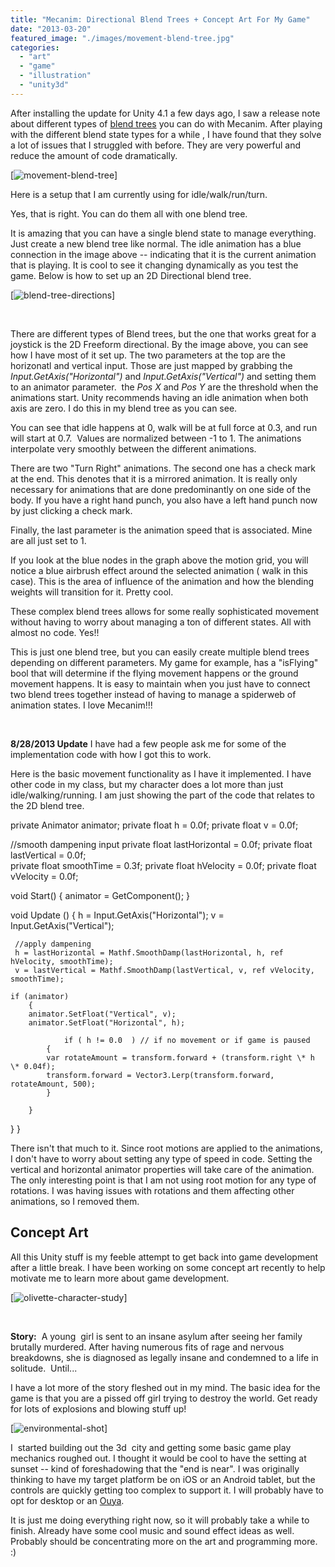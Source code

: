 ```yaml
---
title: "Mecanim: Directional Blend Trees + Concept Art For My Game"
date: "2013-03-20"
featured_image: "./images/movement-blend-tree.jpg"
categories: 
  - "art"
  - "game"
  - "illustration"
  - "unity3d"
---
```


After installing the update for Unity 4.1 a few days ago, I saw a release note about different types of [blend trees](http://docs.unity3d.com/Documentation/Manual/2DBlending.html) you can do with Mecanim. After playing with the different blend state types for a while , I have found that they solve a lot of issues that I struggled with before. They are very powerful and reduce the amount of code dramatically.

[![movement-blend-tree](./images/movement-blend-tree.jpg)]

Here is a setup that I am currently using for idle/walk/run/turn.

Yes, that is right. You can do them all with one blend tree.

It is amazing that you can have a single blend state to manage everything. Just create a new blend tree like normal. The idle animation has a blue connection in the image above -- indicating that it is the current animation that is playing. It is cool to see it changing dynamically as you test the game. Below is how to set up an 2D Directional blend tree.

[![blend-tree-directions](./images/blend-tree-directions.jpg)]

 

There are different types of Blend trees, but the one that works great for a joystick is the 2D Freeform directional. By the image above, you can see how I have most of it set up. The two parameters at the top are the horizonatl and vertical input. Those are just mapped by grabbing the _Input.GetAxis("Horizontal")_ and _Input.GetAxis("Vertical")_ and setting them to an animator parameter.  the _Pos X_ and _Pos Y_ are the threshold when the animations start. Unity recommends having an idle animation when both axis are zero. I do this in my blend tree as you can see.

You can see that idle happens at 0, walk will be at full force at 0.3, and run will start at 0.7.  Values are normalized between -1 to 1. The animations interpolate very smoothly between the different animations.

There are two "Turn Right" animations. The second one has a check mark at the end. This denotes that it is a mirrored animation. It is really only necessary for animations that are done predominantly on one side of the body. If you have a right hand punch, you also have a left hand punch now by just clicking a check mark.

Finally, the last parameter is the animation speed that is associated. Mine are all just set to 1.

If you look at the blue nodes in the graph above the motion grid, you will notice a blue airbrush effect around the selected animation ( walk in this case). This is the area of influence of the animation and how the blending weights will transition for it. Pretty cool.

These complex blend trees allows for some really sophisticated movement without having to worry about managing a ton of different states. All with almost no code. Yes!!

This is just one blend tree, but you can easily create multiple blend trees depending on different parameters. My game for example, has a "isFlying" bool that will determine if the flying movement happens or the ground movement happens. It is easy to maintain when you just have to connect two blend trees together instead of having to manage a spiderweb of animation states. I love Mecanim!!!

 

**8/28/2013 Update** I have had a few people ask me for some of the implementation code with how I got this to work.

Here is the basic movement functionality as I have it implemented. I have other code in my class, but my character does a lot more than just idle/walking/running. I am just showing the part of the code that relates to the 2D blend tree.

private Animator animator;
private float h = 0.0f;
private float v = 0.0f;

//smooth dampening input
private float lastHorizontal = 0.0f;
private float lastVertical = 0.0f;	
private float smoothTime = 0.3f;
private float hVelocity = 0.0f;
private float vVelocity = 0.0f;	

void Start()
{
       animator = GetComponent();
}

void Update () 
{
     h  = Input.GetAxis("Horizontal");
     v  = Input.GetAxis("Vertical");	

     //apply dampening
     h = lastHorizontal = Mathf.SmoothDamp(lastHorizontal, h, ref hVelocity, smoothTime);
     v = lastVertical = Mathf.SmoothDamp(lastVertical, v, ref vVelocity, smoothTime);

	if (animator)
        {
		animator.SetFloat("Vertical", v);
		animator.SetFloat("Horizontal", h);

                if ( h != 0.0  ) // if no movement or if game is paused  
	        {
	   	    var rotateAmount = transform.forward + (transform.right \* h \* 0.04f);
		    transform.forward = Vector3.Lerp(transform.forward, rotateAmount, 500);
	        }

        }

}
}

There isn't that much to it. Since root motions are applied to the animations, I don't have to worry about setting any type of speed in code. Setting the vertical and horizontal animator properties will take care of the animation. The only interesting point is that I am not using root motion for any type of rotations. I was having issues with rotations and them affecting other animations, so I removed them.

## Concept Art

All this Unity stuff is my feeble attempt to get back into game development after a little break. I have been working on some concept art recently to help motivate me to learn more about game development.

[![olivette-character-study](./images/olivette-character-study.jpg)]

 

**Story:**  A young  girl is sent to an insane asylum after seeing her family brutally murdered. After having numerous fits of rage and nervous breakdowns, she is diagnosed as legally insane and condemned to a life in solitude.  Until...

I have a lot more of the story fleshed out in my mind. The basic idea for the game is that you are a pissed off girl trying to destroy the world. Get ready for lots of explosions and blowing stuff up!

[![environmental-shot](./images/environmental-shot.jpg)]

I  started building out the 3d  city and getting some basic game play mechanics roughed out. I thought it would be cool to have the setting at sunset -- kind of foreshadowing that the "end is near". I was originally thinking to have my target platform be on iOS or an Android tablet, but the controls are quickly getting too complex to support it. I will probably have to opt for desktop or an [Ouya](http://www.ouya.tv/).

It is just me doing everything right now, so it will probably take a while to finish. Already have some cool music and sound effect ideas as well. Probably should be concentrating more on the art and programming more. :)
